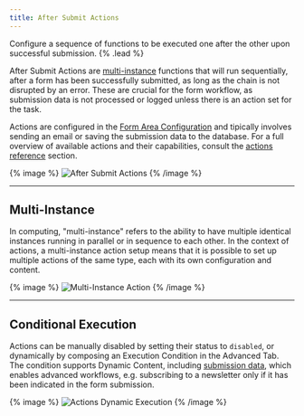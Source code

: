 ```yaml
---
title: After Submit Actions
---
```


Configure a sequence of functions to be executed one after the other upon successful submission. {% .lead %}

After Submit Actions are [multi-instance](#multi-instance) functions that will run sequentially, after a form has been successfully submitted, as long as the chain is not disrupted by an error. These are crucial for the form workflow, as submission data is not processed or logged unless there is an action set for the task.

Actions are configured in the [Form Area Configuration](form-area#configuration) and tipically involves sending an email or saving the submission data to the database. For a full overview of available actions and their capabilities, consult the [actions reference](actions) section.

{% image %}
![After Submit Actions](/assets/ytp/forms/actions.webp)
{% /image %}

---

## Multi-Instance

In computing, "multi-instance" refers to the ability to have multiple identical instances running in parallel or in sequence to each other. In the context of actions, a multi-instance action setup means that it is possible to set up multiple actions of the same type, each with its own configuration and content.

{% image %}
![Multi-Instance Action](/assets/ytp/forms/form-action-multi-instance.png)
{% /image %}

---

## Conditional Execution

Actions can be manually disabled by setting their status to `disabled`, or dynamically by composing an Execution Condition in the Advanced Tab. The condition supports Dynamic Content, including [submission data](dynamic#submission-data-source), which enables advanced workflows, e.g. subscribing to a newsletter only if it has been indicated in the form submission.

{% image %}
![Actions Dynamic Execution](/assets/ytp/forms/form-action-exec-dynamic.webp)
{% /image %}
